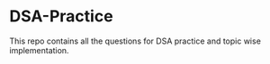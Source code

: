 # DSA-Practice
This repo contains all the questions for DSA practice and topic wise implementation.
